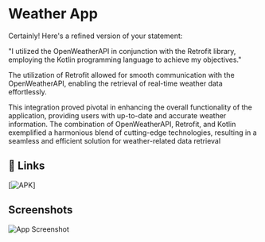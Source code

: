 
# Weather App


Certainly! Here's a refined version of your statement:

"I utilized the OpenWeatherAPI in conjunction with the Retrofit library, employing the Kotlin programming language to achieve my objectives."

The utilization of Retrofit allowed for smooth communication with the OpenWeatherAPI, enabling the retrieval of real-time weather data effortlessly.

This integration proved pivotal in enhancing the overall functionality of the application, providing users with up-to-date and accurate weather information. The combination of OpenWeatherAPI, Retrofit, and Kotlin exemplified a harmonious blend of cutting-edge technologies, resulting in a seamless and efficient solution for weather-related data retrieval



## 🔗 Links
[![APK](https://drive.google.com/file/d/1JNApIwO63OwYlWUICFZ8lk073eUxDQ7l/view?usp=sharing)]


## Screenshots

![App Screenshot](https://lh7-us.googleusercontent.com/h0jDSr-j-rc8MAMpe1__0-iBNy3pbD0V1nvF-ZzXTFexCvFR01rsfiHhhPaP4OqX-Bs6_GAdBR7B3g3AuLeuyzf6r_yxaXIpnda9ywJ5D2KlWMqRuR_XbHGXtVrBp28hK5dXam2bsPau_NfOd1CdR7Q)



